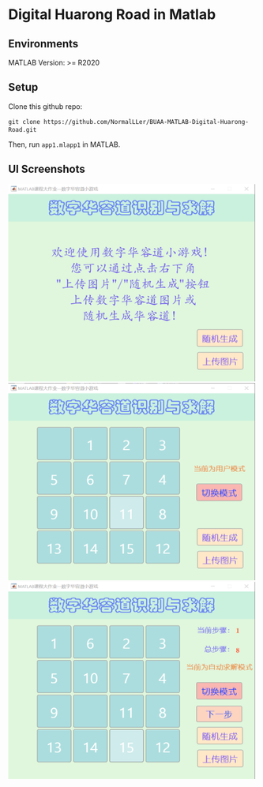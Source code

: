 # Digital Huarong Road in Matlab

## Environments

MATLAB Version: >= R2020

## Setup

Clone this github repo:

```shell
git clone https://github.com/NormalLLer/BUAA-MATLAB-Digital-Huarong-Road.git
```

Then, run `app1.mlapp1` in MATLAB.

## UI Screenshots

<img src="./img-in-readme/1.png" width="500" height="400" />

<img src="./img-in-readme/2.png" width="500" height="400" />

<img src="./img-in-readme/3.png" width="500" height="400" />